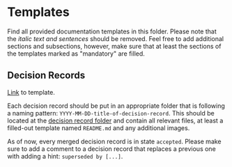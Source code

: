 # Templates

Find all provided documentation templates in this folder. Please note that the _italic text 
and sentences_ should be removed. Feel free to add additional sections and subsections, however, make sure
that at least the sections of the templates marked as "mandatory" are filled.

## Decision Records

[Link](decision-record.md) to template.

Each decision record should be put in an appropriate folder that is following a naming pattern: 
`YYYY-MM-DD-title-of-decision-record`. This should be located at the [decision record folder](../developer/decision-records) 
and contain all relevant files, at least a filled-out template named `README.md` and any additional images.

As of now, every merged decision record is in state `accepted`. Please make sure to add a comment to
a decision record that replaces a previous one with adding a hint: `superseded by [...]`.